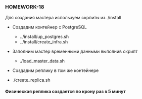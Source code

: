 ### HOMEWORK-18

Для создания мастера используем скрпиты из ./install

- Создадим контейнер с PostgreSQL
    - ../install/up_postgres.sh
    - ../install/create_infra.sh

- Заполним мастер временными данными выполнив скрипт
    - ./load_master_data.sh

- Создадим реплику в том же контейнере
 - ./create_replica.sh

#### Физическая реплика создается по крону раз в 5 минут




